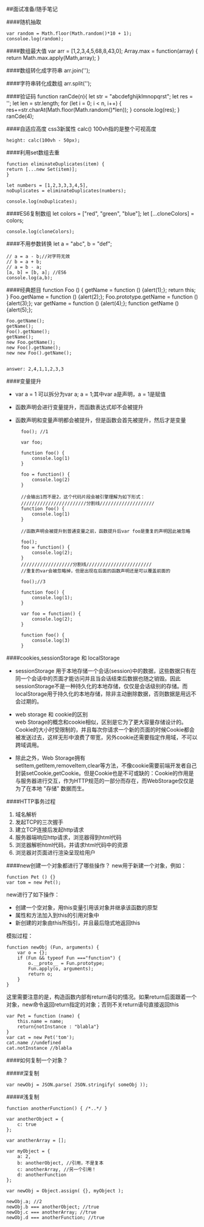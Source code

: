 ##面试准备/随手笔记

####随机抽取

    var random = Math.floor(Math.random()*10 + 1);
	consoloe.log(random);

####数组最大值
	var arr = [1,2,3,4,5,68,8,43,0];
	Array.max = function(array) {
		return Math.max.apply(Math,array);
	}

####数组转化成字符串
	arr.join('');

####字符串转化成数组
	arr.split('');

####验证码
	function ranCde(n){
		let str = "abcdefghijklmnopqrst";
		let res = '';
		let len = str.length;
		for (let i = 0; i < n, i++) {
			res+=str.charAt(Math.floor(Math.random()*len));
		}
		console.log(res);
	}
	ranCde(4);

####自适应高度
css3新属性 calc() 100vh指的是整个可视高度

	height: calc(100vh - 50px);

####利用set数组去重

	function eliminateDuplicates(item) {
	return [...new Set(item)];
	}
	
	let numbers = [1,2,3,3,3,4,5],
	noDuplicates = eliminateDuplicates(numbers);
	
	console.log(noDuplicates);

####ES6复制数组
	let colors = ["red", "green", "blue"];
	let [...cloneColors] = colors;
	
	console.log(cloneColors);

####不用参数转换
	let a = "abc",
		b = "def";
	
	// a = a - b;//对字符无效
	// b = a + b;
	// a = b - a;
	[a, b] = [b, a]; //ES6
	console.log(a,b);

####经典题目
	function Foo () {
		getName = function () {alert(1);};
		return this;
	}
	Foo.getName = function () {alert(2);};
	Foo.prototype.getName = function () {alert(3);};
	var getName = function () {alert(4);};
	function getName () {alert(5);};

	Foo.getName();
	getName();
	Foo().getName();
	getName();
	new Foo.getName();
	new Foo().getName();
	new new Foo().getName();


	answer: 2,4,1,1,2,3,3 

####变量提升



- var a = 1 可以拆分为var a; a = 1;其中var a是声明，a = 1是赋值
- 函数声明会进行变量提升，而函数表达式却不会被提升
- 函数声明和变量声明都会被提升，但是函数会首先被提升，然后才是变量
	
	    foo(); //1
    
    	var foo;
    
    	function foo() {
    		console.log(1)
    	}
    
    	foo = function() {
    		console.log(2)
    	}
    
    	//会输出1而不是2，这个代码片段会被引擎理解为如下形式：
    	////////////////////////分割线////////////////////
    	function foo() {
    		console.log(1)
    	} 
    
    	//函数声明会被提升到普通变量之前，函数提升后var foo是重复的声明因此被忽略
    	
    	foo();
    	foo = function() {
    		console.log(2);
    	}
		///////////////////分割线////////////////////////
		//重复的var会被忽略掉，但是出现在后面的函数声明还是可以覆盖前面的

		foo();//3
		
		function foo() {
			console.log(1);
		}

		var foo = function() {
			console.log(2);
		}
		
		function foo() {
			console.log(3)
		}

####cookies,sessionStorage 和 localStorage

- sessionStorage 用于本地存储一个会话(session)中的数据，这些数据只有在同一个会话中的页面才能访问并且当会话结束后数据也随之销毁。因此sessionStorage不是一种持久化的本地存储，仅仅是会话级别的存储。而localStorage用于持久化的本地存储，除非主动删除数据，否则数据是用远不会过期的。

- web storage 和 cookie的区别<br>
web Storage的概念和cookie相似，区别是它为了更大容量存储设计的。Cookie的大小时受限制的，并且每次你请求一个新的页面的时候Cookie都会被发送过去，这样无形中浪费了带宽，另外cookie还需要指定作用域，不可以跨域调用。

- 除此之外，Web Storage拥有<br>
 setItem,getItem,removeItem,clear等方法，不像cookie需要前端开发者自己封装setCookie,getCookie。但是Cookie也是不可或缺的：Cookie的作用是与服务器进行交互，作为HTTP规范的一部分而存在，而WebStorage仅仅是为了在本地 "存储" 数据而生。

####HTTP事务过程
1. 域名解析
1. 发起TCP的三次握手
1. 建立TCP连接后发起http请求
1. 服务器端响应http请求，浏览器得到html代码
1. 浏览器解析html代码，并请求html代码中的资源
1. 浏览器对页面进行渲染呈现给用户

####new创建一个对象都进行了哪些操作？
new用于新建一个对象，例如：

	function Pet () {}
	var tom = new Pet();

new进行了如下操作：

- 创建一个空对象，用this变量引用该对象并继承该函数的原型
- 属性和方法加入到this的引用对象中
- 新创建的对象由this所指引，并且最后隐式地返回this

模拟过程：

    function newObj (Fun, arguments) {
    	var o = {};
    	if (Fun && typeof Fun ==="function") {
    		o.__proto__ = Fun.prototype;
    		Fun.apply(o, arguments);
    		return o;
    	}
    }

这里需要注意的是，构造函数内部有return语句的情况。如果return后面跟着一个对象，new命令返回return指定的对象；否则不关return语句直接返回this

    var Pet = function (name) {
    	this.name = name;
    	return{notInstance : "blabla"}	
    }
    var cat = new Pet('tom');
    cat.name //undefined
    cat.notInstance //blabla

####如何复制一个对象？

#####深复制
	
	var newObj = JSON.parse( JSON.stringify( someObj ));

#####浅复制

	function anotherFunction() { /*..*/ }
	
	var anotherObject = {
		c: true
	};

	var anotherArray = [];

	var myObject = {
		a: 2,
		b: anotherObject, //引用，不是复本
		c: anotherArray, //另一个引用！
		d: anotherFunction
	};

	var newObj = Object.assign( {}, myObject );

	newObj.a; //2
	newObj.b === anotherObject; //true
	newObj.c === anotherArray; //true
	newObj.d === anotherFunction; //true